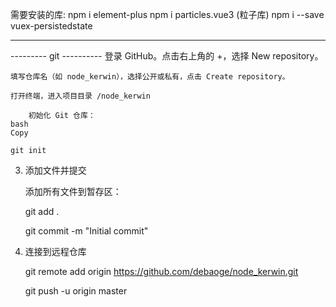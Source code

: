 需要安装的库:
npm i element-plus 
npm i particles.vue3  (粒子库)
npm i --save vuex-persistedstate

------------------------

--------- git ----------
    登录 GitHub。点击右上角的 +，选择 New repository。

    填写仓库名（如 node_kerwin），选择公开或私有，点击 Create repository。

    打开终端，进入项目目录 /node_kerwin

        初始化 Git 仓库：
    bash
    Copy

    git init

3. 添加文件并提交

    添加所有文件到暂存区：
    
    git add .
    
    git commit -m "Initial commit"

4. 连接到远程仓库  

    git remote add origin https://github.com/debaoge/node_kerwin.git

    git push -u origin master